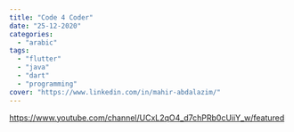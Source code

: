 ```yaml
---
title: "Code 4 Coder"
date: "25-12-2020"
categories:
  - "arabic"
tags:
  - "flutter"
  - "java"
  - "dart"
  - "programming"
cover: "https://www.linkedin.com/in/mahir-abdalazim/"
---
```


https://www.youtube.com/channel/UCxL2qO4_d7chPRb0cUiiY_w/featured
